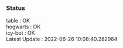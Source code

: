 ### Status


table : OK  
hogwarts : OK  
icy-bot : OK  
Latest Update : 2022-06-26 10:08:40.282964
